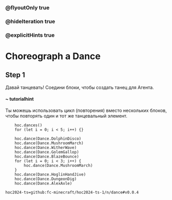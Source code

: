### @flyoutOnly true
### @hideIteration true
### @explicitHints true

# Choreograph a Dance

## Step 1
Давай танцевать! Соедини блоки, чтобы создать танец для Агента.

#### ~ tutorialhint
Ты можешь использовать цикл (повторения) вместо нескольких блоков, чтобы повторять один и тот же танцевальный элемент.


```ghost
    hoc.dances()
    for (let i = 0; i < 5; i++) {}
```
```template
    hoc.dance(Dance.DolphinDisco)
    hoc.dance(Dance.MushroomMarch)
    hoc.dance(Dance.WitherWave)
    hoc.dance(Dance.GolemGallop)
    hoc.dance(Dance.BlazeBounce)
    for (let i = 0; i < 3; i++) {
        hoc.dance(Dance.MushroomMarch)
    }
    hoc.dance(Dance.HoglinHandJive)
    hoc.dance(Dance.DungeonDig)
    hoc.dance(Dance.AlexAxle)
```

```package
hoc2024-ts=github:fc-minecraft/hoc2024-ts-1/n/dance#v0.0.4
```